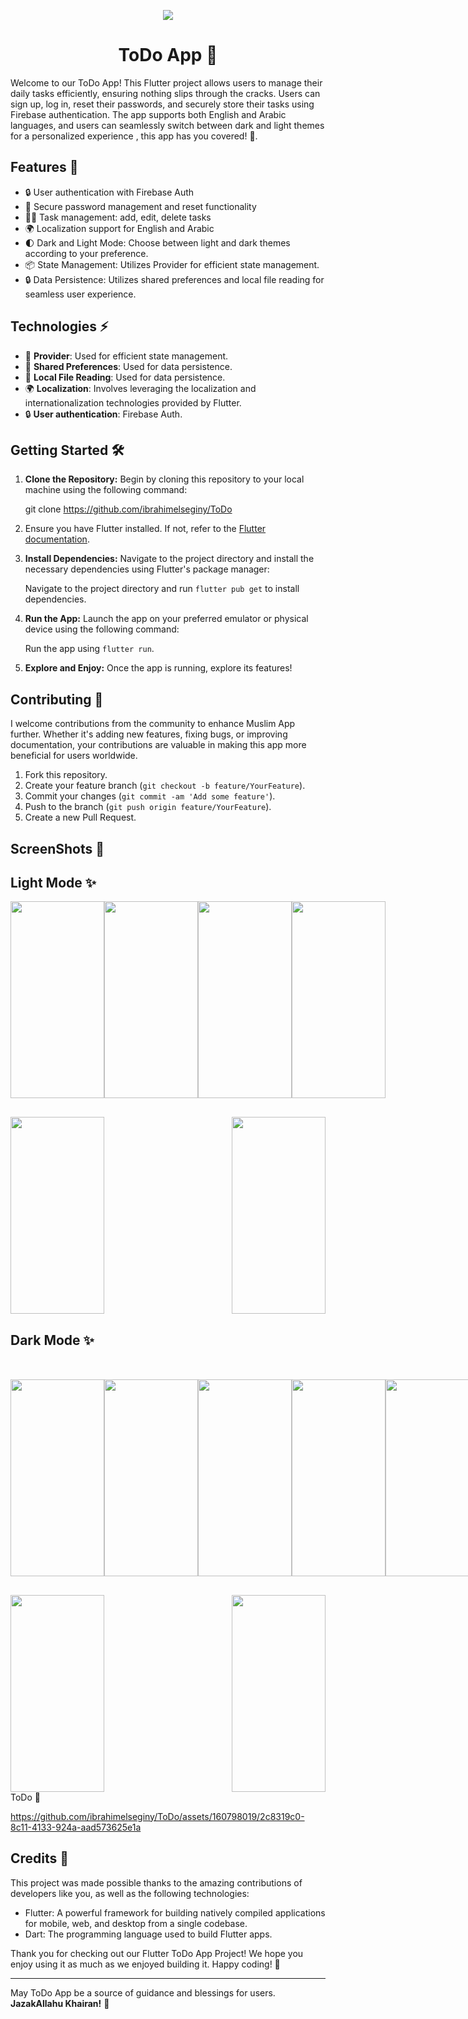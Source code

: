   <p align="center">
<img src="https://github.com/ibrahimelseginy/ToDo/assets/160798019/41865d27-3ca6-4023-b7a0-d90521a91f13.png"
  </p>
<h1 align="center"> ToDo App 📝 </h1> 

Welcome to our ToDo App! This Flutter project allows users to manage their daily tasks efficiently, ensuring nothing slips through the cracks. Users can sign up, log in, reset their passwords, and securely store their tasks using Firebase authentication. The app supports both English and Arabic languages, and users can seamlessly switch between dark and light themes for a personalized experience , this app has you covered! 🌟.

## Features 🚀

- 🔒 User authentication with Firebase Auth
- 🔑 Secure password management and reset functionality 
- ✍🏻 Task management: add, edit, delete tasks
- 🌍 Localization support for English and Arabic
- 🌓 Dark and Light Mode: Choose between light and dark themes according to your preference.
- 📦 State Management: Utilizes Provider for efficient state management.
- 🔒 Data Persistence: Utilizes shared preferences and local file reading for seamless user experience.


## Technologies ⚡

- 🔄 **Provider**: Used for efficient state management.
- 💾 **Shared Preferences**: Used for data persistence.
- 📂 **Local File Reading**: Used for data persistence.
- 🌍 **Localization**: Involves leveraging the localization and internationalization technologies provided by Flutter.
- 🔒 **User authentication**: Firebase Auth.

## Getting Started 🛠️

1. **Clone the Repository:** Begin by cloning this repository to your local machine using the following command:
   
     git clone https://github.com/ibrahimelseginy/ToDo

2.  Ensure you have Flutter installed. If not, refer to the [Flutter documentation](https://flutter.dev/docs/get-started/install).

3. **Install Dependencies:** Navigate to the project directory and install the necessary dependencies using Flutter's package manager:

   Navigate to the project directory and run `flutter pub get` to install dependencies.
   
3. **Run the App:** Launch the app on your preferred emulator or physical device using the following command:
 
      Run the app using `flutter run`.

4. **Explore and Enjoy:** Once the app is running, explore its features!  

## Contributing 🤝
I welcome contributions from the community to enhance Muslim App further. Whether it's adding new features, fixing bugs, or improving documentation, your contributions are valuable in making this app more beneficial for users worldwide.

1. Fork this repository.
2. Create your feature branch (`git checkout -b feature/YourFeature`).
3. Commit your changes (`git commit -am 'Add some feature'`).
4. Push to the branch (`git push origin feature/YourFeature`).
5. Create a new Pull Request.

## ScreenShots 📸  

## Light Mode ✨
<div style="display: flex; justify-content: space-between;">

<img src="https://github.com/ibrahimelseginy/ToDo/assets/160798019/dba54af9-2ddb-4b9f-8f3a-75af1cfd6784.png " width="150" height="315">
<img src="https://github.com/ibrahimelseginy/ToDo/assets/160798019/a77c07f5-7f8b-4a41-9376-57ab47df0c53.png " width="150" height="315">
<img src="https://github.com/ibrahimelseginy/ToDo/assets/160798019/efa1d72d-6e67-4618-9507-af123538f70b.png " width="150" height="315">
<img src=".png " width="150" height="315">

</div>

<div style="display: flex; justify-content: space-between; margin-top: 30px;">
<img src=".png " width="150" height="315">
<img src=".png " width="150" height="315">

</div>



## Dark Mode ✨
<div style="display: flex; justify-content: space-between; margin-top: 50px;">
 
<img src=".png " width="150" height="315">
<img src=".png " width="150" height="315">
<img src=".png " width="150" height="315">
<img src=".png " width="150" height="315">
<img src=".png " width="150" height="315">

</div>

<div style="display: flex; justify-content: space-between; margin-top: 30px;">
<img src=".png " width="150" height="315">
<img src=".png " width="150" height="315">
</div>


<div>  ToDo  📝</div>  

https://github.com/ibrahimelseginy/ToDo/assets/160798019/2c8319c0-8c11-4133-924a-aad573625e1a


## Credits 🙌

This project was made possible thanks to the amazing contributions of developers like you, as well as the following technologies:

- Flutter: A powerful framework for building natively compiled applications for mobile, web, and desktop from a single codebase.
- Dart: The programming language used to build Flutter apps.

Thank you for checking out our Flutter ToDo App Project! We hope you enjoy using it as much as we enjoyed building it. Happy coding! 🎉

---
May ToDo App be a source of guidance and blessings for users. **JazakAllahu Khairan!** 🌟
